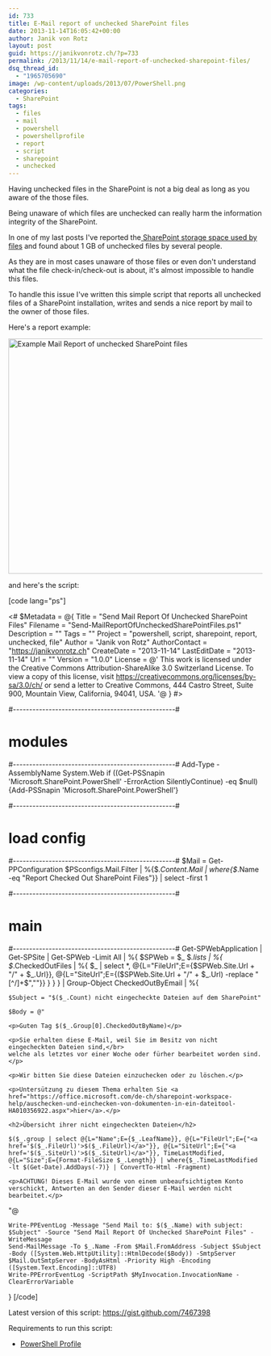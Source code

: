 ```yaml
---
id: 733
title: E-Mail report of unchecked SharePoint files
date: 2013-11-14T16:05:42+00:00
author: Janik von Rotz
layout: post
guid: https://janikvonrotz.ch/?p=733
permalink: /2013/11/14/e-mail-report-of-unchecked-sharepoint-files/
dsq_thread_id:
  - "1965705690"
image: /wp-content/uploads/2013/07/PowerShell.png
categories:
  - SharePoint
tags:
  - files
  - mail
  - powershell
  - powershellprofile
  - report
  - script
  - sharepoint
  - unchecked
---
```

Having unchecked files in the SharePoint is not a big deal as long as you aware of the those files.

Being unaware of which files are unchecked can really harm the information integrity of the SharePoint.

In one of my last posts I've reported the<a title="SharePoint File Reporting Done Right" href="https://janikvonrotz.ch/2013/10/10/sharepoint-file-reporting-done-right/" target="_blank"> SharePoint storage space used by files</a> and found about 1 GB of unchecked files by several people.

As they are in most cases unaware of those files or even don't understand what the file check-in/check-out is about, it's almost impossible to handle this files.

<!--more-->

To handle this issue I've written this simple script that reports all unchecked files of a SharePoint installation, writes and sends a nice report by mail to the owner of those files.

Here's a report example:

<a href="https://janikvonrotz.ch/wp-content/uploads/2013/11/Example-Mail-Report-of-unchecked-SharePoint-files.png"><img class="aligncenter size-full wp-image-734" alt="Example Mail Report of unchecked SharePoint files" src="https://janikvonrotz.ch/wp-content/uploads/2013/11/Example-Mail-Report-of-unchecked-SharePoint-files.png" width="1327" height="466" /></a>

and here's the script:

[code lang="ps"]

<#
$Metadata = @{
	Title = "Send Mail Report Of Unchecked SharePoint Files"
	Filename = "Send-MailReportOfUncheckedSharePointFiles.ps1"
	Description = ""
	Tags = ""
	Project = "powershell, script, sharepoint, report, unchecked, file"
	Author = "Janik von Rotz"
	AuthorContact = "https://janikvonrotz.ch"
	CreateDate = "2013-11-14"
	LastEditDate = "2013-11-14"
	Url = ""
	Version = "1.0.0"
	License = @'
This work is licensed under the Creative Commons Attribution-ShareAlike 3.0 Switzerland License.
To view a copy of this license, visit https://creativecommons.org/licenses/by-sa/3.0/ch/ or
send a letter to Creative Commons, 444 Castro Street, Suite 900, Mountain View, California, 94041, USA.
'@
}
#>

#--------------------------------------------------#
# modules
#--------------------------------------------------#
Add-Type -AssemblyName System.Web
if ((Get-PSSnapin 'Microsoft.SharePoint.PowerShell' -ErrorAction SilentlyContinue) -eq $null){Add-PSSnapin 'Microsoft.SharePoint.PowerShell'}

#--------------------------------------------------#
# load config
#--------------------------------------------------#
$Mail = Get-PPConfiguration $PSconfigs.Mail.Filter | %{$_.Content.Mail | where{$_.Name -eq "Report Checked Out SharePoint Files"}} | select -first 1

#--------------------------------------------------#
# main
#--------------------------------------------------#
Get-SPWebApplication | Get-SPSite | Get-SPWeb -Limit All | %{
    $SPWeb = $_
    $_.lists | %{
        $_.CheckedOutFiles | %{
            $_ | select *, @{L="FileUrl";E={$SPWeb.Site.Url + "/" + $_.Url}}, @{L="SiteUrl";E={($SPWeb.Site.Url + "/" + $_.Url) -replace "[^/]+$",""}}
        }
    }
} | Group-Object CheckedOutByEmail | %{

    $Subject = "$($_.Count) nicht eingecheckte Dateien auf dem SharePoint"

    $Body = @"
<!DOCTYPE html PUBLIC "-//W3C//DTD XHTML 1.0 Strict//EN"  "https://www.w3.org/TR/xhtml1/DTD/xhtml1-strict.dtd"> <html xmlns="https://www.w3.org/1999/xhtml"> <head> <style>
    body{
        font-size: 11pt;
        font-family: Calibri
    }
    table {
        margin: 1em;
        border-collapse: collapse;
    }
    td, th {
        margin: 0.3em;
        border: 1px #ccc solid;
    }
</style></head><body>

    <p>Guten Tag $($_.Group[0].CheckedOutByName)</p>

    <p>Sie erhalten diese E-Mail, weil Sie im Besitz von nicht eingecheckten Dateien sind,</br>
    welche als letztes vor einer Woche oder fürher bearbeitet worden sind.</p>

    <p>Wir bitten Sie diese Dateien einzuchecken oder zu löschen.</p>

    <p>Untersützung zu diesem Thema erhalten Sie <a href="https://office.microsoft.com/de-ch/sharepoint-workspace-help/auschecken-und-einchecken-von-dokumenten-in-ein-dateitool-HA010356922.aspx">hier</a>.</p>

    <h2>Übersicht ihrer nicht eingecheckten Dateien</h2>

    $($_.group | select @{L="Name";E={$_.LeafName}}, @{L="FileUrl";E={"<a href='$($_.FileUrl)'>$($_.FileUrl)</a>"}}, @{L="SiteUrl";E={"<a href='$($_.SiteUrl)'>$($_.SiteUrl)</a>"}}, TimeLastModified, @{L="Size";E={Format-FileSize $_.Length}} | where{$_.TimeLastModified -lt $(Get-Date).AddDays(-7)} | ConvertTo-Html -Fragment)

    <p>ACHTUNG! Dieses E-Mail wurde von einem unbeaufsichtigtem Konto verschickt, Antworten an den Sender dieser E-Mail werden nicht bearbeitet.</p>

</body></html>
"@

    Write-PPEventLog -Message "Send Mail to: $($_.Name) with subject: $Subject" -Source "Send Mail Report Of Unchecked SharePoint Files" -WriteMessage
    Send-MailMessage -To $_.Name -From $Mail.FromAddress -Subject $Subject -Body ([System.Web.HttpUtility]::HtmlDecode($Body)) -SmtpServer $Mail.OutSmtpServer -BodyAsHtml -Priority High -Encoding ([System.Text.Encoding]::UTF8)
    Write-PPErrorEventLog -ScriptPath $MyInvocation.InvocationName -ClearErrorVariable
}
[/code]

Latest version of this script: <a href="https://gist.github.com/7467398" target="_blank">https://gist.github.com/7467398</a>

Requirements to run this script:

<ul>
    <li><a href="https://github.com/janikvonrotz/PowerShell-Profile" target="_blank">PowerShell Profile</a></li>
</ul>